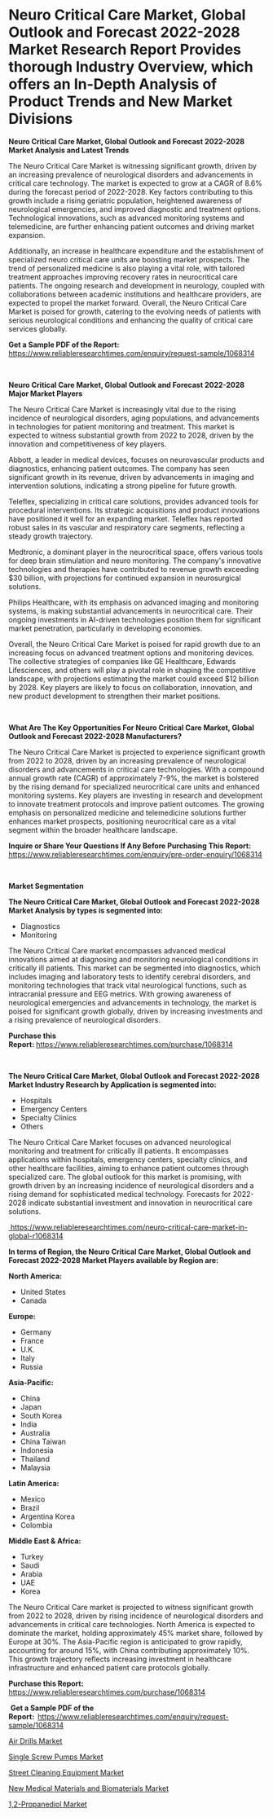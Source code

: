 <p><h1>Neuro Critical Care Market, Global Outlook and Forecast 2022-2028 Market Research Report Provides thorough Industry Overview, which offers an In-Depth Analysis of Product Trends and New Market Divisions</h1></p><p><strong>Neuro Critical Care Market, Global Outlook and Forecast 2022-2028 Market Analysis and Latest Trends</strong></p>
<p><p>The Neuro Critical Care Market is witnessing significant growth, driven by an increasing prevalence of neurological disorders and advancements in critical care technology. The market is expected to grow at a CAGR of 8.6% during the forecast period of 2022-2028. Key factors contributing to this growth include a rising geriatric population, heightened awareness of neurological emergencies, and improved diagnostic and treatment options. Technological innovations, such as advanced monitoring systems and telemedicine, are further enhancing patient outcomes and driving market expansion.</p><p>Additionally, an increase in healthcare expenditure and the establishment of specialized neuro critical care units are boosting market prospects. The trend of personalized medicine is also playing a vital role, with tailored treatment approaches improving recovery rates in neurocritical care patients. The ongoing research and development in neurology, coupled with collaborations between academic institutions and healthcare providers, are expected to propel the market forward. Overall, the Neuro Critical Care Market is poised for growth, catering to the evolving needs of patients with serious neurological conditions and enhancing the quality of critical care services globally.</p></p>
<p><strong>Get a Sample PDF of the Report:&nbsp;</strong> <a href="https://www.reliableresearchtimes.com/enquiry/request-sample/1068314?utm_campaign=2748&utm_medium=2&utm_source=Github&utm_content=ia&utm_term=21032025&utm_id=neuro-critical-care-market-global-outlook-and-forecast-2022-2028">https://www.reliableresearchtimes.com/enquiry/request-sample/1068314</a></p>
<p>&nbsp;</p>
<p><strong>Neuro Critical Care Market, Global Outlook and Forecast 2022-2028 Major Market Players</strong></p>
<p><p>The Neuro Critical Care Market is increasingly vital due to the rising incidence of neurological disorders, aging populations, and advancements in technologies for patient monitoring and treatment. This market is expected to witness substantial growth from 2022 to 2028, driven by the innovation and competitiveness of key players.</p><p>Abbott, a leader in medical devices, focuses on neurovascular products and diagnostics, enhancing patient outcomes. The company has seen significant growth in its revenue, driven by advancements in imaging and intervention solutions, indicating a strong pipeline for future growth.</p><p>Teleflex, specializing in critical care solutions, provides advanced tools for procedural interventions. Its strategic acquisitions and product innovations have positioned it well for an expanding market. Teleflex has reported robust sales in its vascular and respiratory care segments, reflecting a steady growth trajectory.</p><p>Medtronic, a dominant player in the neurocritical space, offers various tools for deep brain stimulation and neuro monitoring. The company's innovative technologies and therapies have contributed to revenue growth exceeding $30 billion, with projections for continued expansion in neurosurgical solutions.</p><p>Philips Healthcare, with its emphasis on advanced imaging and monitoring systems, is making substantial advancements in neurocritical care. Their ongoing investments in AI-driven technologies position them for significant market penetration, particularly in developing economies.</p><p>Overall, the Neuro Critical Care Market is poised for rapid growth due to an increasing focus on advanced treatment options and monitoring devices. The collective strategies of companies like GE Healthcare, Edwards Lifesciences, and others will play a pivotal role in shaping the competitive landscape, with projections estimating the market could exceed $12 billion by 2028. Key players are likely to focus on collaboration, innovation, and new product development to strengthen their market positions.</p></p>
<p>&nbsp;</p>
<p><strong>What Are The Key Opportunities For Neuro Critical Care Market, Global Outlook and Forecast 2022-2028 Manufacturers?</strong></p>
<p><p>The Neuro Critical Care Market is projected to experience significant growth from 2022 to 2028, driven by an increasing prevalence of neurological disorders and advancements in critical care technologies. With a compound annual growth rate (CAGR) of approximately 7-9%, the market is bolstered by the rising demand for specialized neurocritical care units and enhanced monitoring systems. Key players are investing in research and development to innovate treatment protocols and improve patient outcomes. The growing emphasis on personalized medicine and telemedicine solutions further enhances market prospects, positioning neurocritical care as a vital segment within the broader healthcare landscape.</p></p>
<p><strong>Inquire or Share Your Questions If Any Before Purchasing This Report:</strong> <a href="https://www.reliableresearchtimes.com/enquiry/pre-order-enquiry/1068314?utm_campaign=2748&utm_medium=2&utm_source=Github&utm_content=ia&utm_term=21032025&utm_id=neuro-critical-care-market-global-outlook-and-forecast-2022-2028">https://www.reliableresearchtimes.com/enquiry/pre-order-enquiry/1068314</a></p>
<p>&nbsp;</p>
<p><strong>Market Segmentation</strong></p>
<p><strong>The Neuro Critical Care Market, Global Outlook and Forecast 2022-2028 Market Analysis by types is segmented into:</strong></p>
<p><ul><li>Diagnostics</li><li>Monitoring</li></ul></p>
<p><p>The Neuro Critical Care market encompasses advanced medical innovations aimed at diagnosing and monitoring neurological conditions in critically ill patients. This market can be segmented into diagnostics, which includes imaging and laboratory tests to identify cerebral disorders, and monitoring technologies that track vital neurological functions, such as intracranial pressure and EEG metrics. With growing awareness of neurological emergencies and advancements in technology, the market is poised for significant growth globally, driven by increasing investments and a rising prevalence of neurological disorders.</p></p>
<p><strong>Purchase this Report:&nbsp;</strong><a href="https://www.reliableresearchtimes.com/purchase/1068314?utm_campaign=2748&utm_medium=2&utm_source=Github&utm_content=ia&utm_term=21032025&utm_id=neuro-critical-care-market-global-outlook-and-forecast-2022-2028">https://www.reliableresearchtimes.com/purchase/1068314</a></p>
<p>&nbsp;</p>
<p><strong>The Neuro Critical Care Market, Global Outlook and Forecast 2022-2028 Market Industry Research by Application is segmented into:</strong></p>
<p><ul><li>Hospitals</li><li>Emergency Centers</li><li>Specialty Clinics</li><li>Others</li></ul></p>
<p><p>The Neuro Critical Care Market focuses on advanced neurological monitoring and treatment for critically ill patients. It encompasses applications within hospitals, emergency centers, specialty clinics, and other healthcare facilities, aiming to enhance patient outcomes through specialized care. The global outlook for this market is promising, with growth driven by an increasing incidence of neurological disorders and a rising demand for sophisticated medical technology. Forecasts for 2022-2028 indicate substantial investment and innovation in neurocritical care solutions.</p></p>
<p><a href="https://www.reliableresearchtimes.com/neuro-critical-care-market-in-global-r1068314?utm_campaign=2748&utm_medium=2&utm_source=Github&utm_content=ia&utm_term=21032025&utm_id=neuro-critical-care-market-global-outlook-and-forecast-2022-2028">&nbsp;https://www.reliableresearchtimes.com/neuro-critical-care-market-in-global-r1068314</a></p>
<p><strong>In terms of Region, the Neuro Critical Care Market, Global Outlook and Forecast 2022-2028 Market Players available by Region are:</strong></p>
<p>
    <p> <strong> North America: </strong>
        <ul>
            <li>United States</li>
            <li>Canada</li>
        </ul>
        </p> 
    <p> <strong> Europe: </strong>
        <ul>
            <li>Germany</li>
            <li>France</li>
            <li>U.K.</li>
            <li>Italy</li>
            <li>Russia</li>
        </ul>
        </p> 
    <p> <strong> Asia-Pacific: </strong>
        <ul>
            <li>China</li>
            <li>Japan</li>
            <li>South Korea</li>
            <li>India</li>
            <li>Australia</li>
            <li>China Taiwan</li>
            <li>Indonesia</li>
            <li>Thailand</li>
            <li>Malaysia</li>
        </ul>
        </p> 
    <p> <strong> Latin America: </strong>
        <ul>
            <li>Mexico</li>
            <li>Brazil</li>
            <li>Argentina Korea</li>
            <li>Colombia</li>
        </ul>
        </p> 
    <p> <strong> Middle East & Africa: </strong>
        <ul>
            <li>Turkey</li>
            <li>Saudi</li>
            <li>Arabia</li>
            <li>UAE</li>
            <li>Korea</li>
        </ul>
    </p>
    </p>
<p><p>The Neuro Critical Care market is projected to witness significant growth from 2022 to 2028, driven by rising incidence of neurological disorders and advancements in critical care technologies. North America is expected to dominate the market, holding approximately 45% market share, followed by Europe at 30%. The Asia-Pacific region is anticipated to grow rapidly, accounting for around 15%, with China contributing approximately 10%. This growth trajectory reflects increasing investment in healthcare infrastructure and enhanced patient care protocols globally.</p></p>
<p><strong>Purchase this Report: </strong><a href="https://www.reliableresearchtimes.com/purchase/1068314?utm_campaign=2748&utm_medium=2&utm_source=Github&utm_content=ia&utm_term=21032025&utm_id=neuro-critical-care-market-global-outlook-and-forecast-2022-2028">https://www.reliableresearchtimes.com/purchase/1068314</a></p>
<p>&nbsp;<strong>Get a Sample PDF of the Report:&nbsp;&nbsp;</strong><a href="https://www.reliableresearchtimes.com/enquiry/request-sample/1068314?utm_campaign=2748&utm_medium=2&utm_source=Github&utm_content=ia&utm_term=21032025&utm_id=neuro-critical-care-market-global-outlook-and-forecast-2022-2028">https://www.reliableresearchtimes.com/enquiry/request-sample/1068314</a></p>
<p><strong></strong></p>
<p><p><a href="https://www.linkedin.com/pulse/detailed-report-air-drills-market-value-segments-growth-4mohf?utm_campaign=2748&utm_medium=2&utm_source=Github&utm_content=ia&utm_term=21032025&utm_id=neuro-critical-care-market-global-outlook-and-forecast-2022-2028">Air Drills Market</a></p><p><a href="https://www.linkedin.com/pulse/comprehensive-single-screw-pumps-market-analysis-growing-145-32nlf?utm_campaign=2748&utm_medium=2&utm_source=Github&utm_content=ia&utm_term=21032025&utm_id=neuro-critical-care-market-global-outlook-and-forecast-2022-2028">Single Screw Pumps Market</a></p><p><a href="https://www.linkedin.com/pulse/growth-forecast-street-cleaning-equipment-market-projected-woqff?utm_campaign=2748&utm_medium=2&utm_source=Github&utm_content=ia&utm_term=21032025&utm_id=neuro-critical-care-market-global-outlook-and-forecast-2022-2028">Street Cleaning Equipment Market</a></p><p><a href="https://github.com/eleussabra/Market-Research-Report-List-1/blob/main/new-medical-materials-and-biomaterials-market.md?utm_campaign=2748&utm_medium=2&utm_source=Github&utm_content=ia&utm_term=21032025&utm_id=neuro-critical-care-market-global-outlook-and-forecast-2022-2028">New Medical Materials and Biomaterials Market</a></p><p><a href="https://github.com/salkidtodo/Market-Research-Report-List-1/blob/main/12-propanediol-market.md?utm_campaign=2748&utm_medium=2&utm_source=Github&utm_content=ia&utm_term=21032025&utm_id=neuro-critical-care-market-global-outlook-and-forecast-2022-2028">1,2-Propanediol Market</a></p></p>